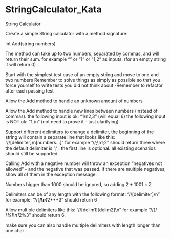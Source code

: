 # StringCalculator_Kata
String Calculator

Create a simple String calculator with a method signature:

int Add(string numbers)

The method can take up to two numbers, separated by commas, and will return their sum. 
for example “” or “1” or “1,2” as inputs.
(for an empty string it will return 0) 

  Start with the simplest test case of an empty string and move to one and two numbers
  Remember to solve things as simply as possible so that you force yourself to write tests you did not think about
 -Remember to refactor after each passing test

Allow the Add method to handle an unknown amount of numbers

Allow the Add method to handle new lines between numbers (instead of commas).
the following input is ok: “1\n2,3” (will equal 6)
the following input is NOT ok: “1,\n” (not need to prove it - just clarifying)

Support different delimiters
to change a delimiter, the beginning of the string will contain a separate line that looks like this: “//[delimiter]\n[numbers…]” for example “//;\n1;2” should return three where the default delimiter is ‘;’ .
the first line is optional. all existing scenarios should still be supported

Calling Add with a negative number will throw an exception “negatives not allowed” - and the negative that was passed. 
if there are multiple negatives, show all of them in the exception message.


Numbers bigger than 1000 should be ignored, so adding 2 + 1001 = 2

Delimiters can be of any length with the following format: “//[delimiter]\n” for example: “//[***]\n1***2***3” should return 6

Allow multiple delimiters like this: “//[delim1][delim2]\n” for example “//[*][%]\n1*2%3” should return 6.

make sure you can also handle multiple delimiters with length longer than one char
